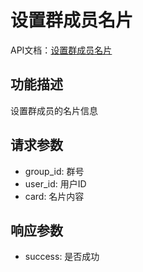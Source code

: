 # 设置群成员名片

API文档：[设置群成员名片](https://napcat.apifox.cn/226656913e0.md)

## 功能描述
设置群成员的名片信息

## 请求参数
- group_id: 群号
- user_id: 用户ID
- card: 名片内容

## 响应参数
- success: 是否成功
